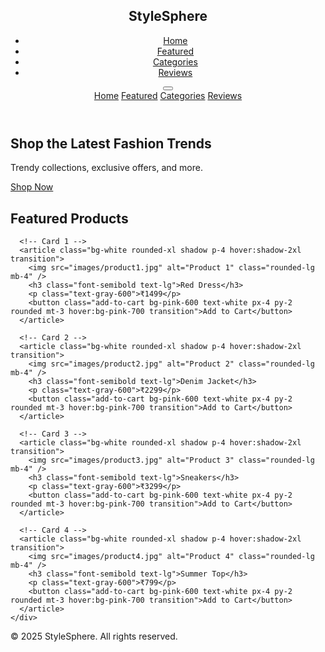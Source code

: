 <!DOCTYPE html>
<html lang="en">
<head>
  <meta charset="UTF-8" />
  <meta name="viewport" content="width=device-width, initial-scale=1.0" />
  <title>StyleSphere — Modern E-commerce</title>

  <!-- ✅ Tailwind CSS -->
  <script src="https://cdn.tailwindcss.com"></script>

  <!-- ✅ Font Awesome -->
  <link rel="stylesheet" href="https://cdnjs.cloudflare.com/ajax/libs/font-awesome/6.6.0/css/all.min.css" />

  <!-- ✅ Google Fonts -->
  <link href="https://fonts.googleapis.com/css2?family=Poppins:wght@400;600&display=swap" rel="stylesheet" />

  <!-- ✅ Custom CSS -->
  <link rel="stylesheet" href="style.css" />
</head>
<body class="font-[Poppins] bg-gray-50">

  <!-- ✅ Navbar -->
  <header class="bg-white shadow sticky top-0 z-50">
    <nav class="container mx-auto flex items-center justify-between p-4">
      <h1 class="text-2xl font-bold text-pink-600">StyleSphere</h1>
      <ul class="hidden md:flex space-x-6">
        <li><a href="#home" class="hover:text-pink-600">Home</a></li>
        <li><a href="#featured" class="hover:text-pink-600">Featured</a></li>
        <li><a href="#categories" class="hover:text-pink-600">Categories</a></li>
        <li><a href="#reviews" class="hover:text-pink-600">Reviews</a></li>
      </ul>
      <button id="menu-btn" class="md:hidden text-2xl"><i class="fas fa-bars"></i></button>
    </nav>
    <div id="mobile-menu" class="hidden flex-col bg-white shadow md:hidden p-4">
      <a href="#home" class="py-2 block">Home</a>
      <a href="#featured" class="py-2 block">Featured</a>
      <a href="#categories" class="py-2 block">Categories</a>
      <a href="#reviews" class="py-2 block">Reviews</a>
    </div>
  </header>

  <!-- ✅ Hero Section -->
  <section id="home" class="bg-gradient-to-r from-pink-500 to-purple-500 text-white py-20 text-center">
    <h2 class="text-4xl md:text-5xl font-bold mb-4">Shop the Latest Fashion Trends</h2>
    <p class="mb-6">Trendy collections, exclusive offers, and more.</p>
    <a href="#featured" class="bg-white text-pink-600 px-6 py-3 rounded-full font-semibold hover:bg-gray-100 transition">Shop Now</a>
  </section>

  <!-- ✅ Featured Products -->
  <section id="featured" class="container mx-auto px-4 py-10">
    <h2 class="text-2xl md:text-3xl font-semibold text-center mb-8">Featured Products</h2>
    <div class="grid grid-cols-1 sm:grid-cols-2 lg:grid-cols-4 gap-6">
      
      <!-- Card 1 -->
      <article class="bg-white rounded-xl shadow p-4 hover:shadow-2xl transition">
        <img src="images/product1.jpg" alt="Product 1" class="rounded-lg mb-4" />
        <h3 class="font-semibold text-lg">Red Dress</h3>
        <p class="text-gray-600">₹1499</p>
        <button class="add-to-cart bg-pink-600 text-white px-4 py-2 rounded mt-3 hover:bg-pink-700 transition">Add to Cart</button>
      </article>

      <!-- Card 2 -->
      <article class="bg-white rounded-xl shadow p-4 hover:shadow-2xl transition">
        <img src="images/product2.jpg" alt="Product 2" class="rounded-lg mb-4" />
        <h3 class="font-semibold text-lg">Denim Jacket</h3>
        <p class="text-gray-600">₹2299</p>
        <button class="add-to-cart bg-pink-600 text-white px-4 py-2 rounded mt-3 hover:bg-pink-700 transition">Add to Cart</button>
      </article>

      <!-- Card 3 -->
      <article class="bg-white rounded-xl shadow p-4 hover:shadow-2xl transition">
        <img src="images/product3.jpg" alt="Product 3" class="rounded-lg mb-4" />
        <h3 class="font-semibold text-lg">Sneakers</h3>
        <p class="text-gray-600">₹3299</p>
        <button class="add-to-cart bg-pink-600 text-white px-4 py-2 rounded mt-3 hover:bg-pink-700 transition">Add to Cart</button>
      </article>

      <!-- Card 4 -->
      <article class="bg-white rounded-xl shadow p-4 hover:shadow-2xl transition">
        <img src="images/product4.jpg" alt="Product 4" class="rounded-lg mb-4" />
        <h3 class="font-semibold text-lg">Summer Top</h3>
        <p class="text-gray-600">₹799</p>
        <button class="add-to-cart bg-pink-600 text-white px-4 py-2 rounded mt-3 hover:bg-pink-700 transition">Add to Cart</button>
      </article>
    </div>
  </section>

  <!-- ✅ Toast Notification -->
  <div id="toast" class="hidden fixed bottom-5 right-5 bg-green-600 text-white px-4 py-2 rounded shadow"></div>

  <!-- ✅ Footer -->
  <footer class="bg-gray-800 text-white py-6 text-center">
    <p>© 2025 StyleSphere. All rights reserved.</p>
  </footer>

  <!-- ✅ Custom JS -->
  <script src="script.js"></script>
</body>
</html>
